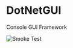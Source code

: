 DotNetGUI
=========

Console GUI Framework


![Smoke Test](https://raw.github.com/PJensen/DotNetGUI/master/screenshots/SmokeTest.png)
